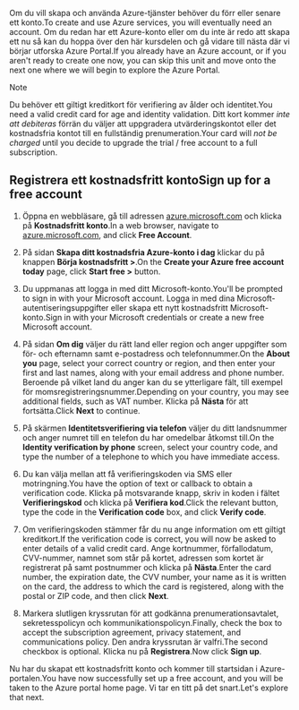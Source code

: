 <span data-ttu-id="822d0-101">Om du vill skapa och använda Azure-tjänster behöver du förr eller senare ett konto.</span><span class="sxs-lookup"><span data-stu-id="822d0-101">To create and use Azure services, you will eventually need an account.</span></span> <span data-ttu-id="822d0-102">Om du redan har ett Azure-konto eller om du inte är redo att skapa ett nu så kan du hoppa över den här kursdelen och gå vidare till nästa där vi börjar utforska Azure Portal.</span><span class="sxs-lookup"><span data-stu-id="822d0-102">If you already have an Azure account, or if you aren't ready to create one now, you can skip this unit and move onto the next one where we will begin to explore the Azure Portal.</span></span>

> [!NOTE]
> <span data-ttu-id="822d0-103">Du behöver ett giltigt kreditkort för verifiering av ålder och identitet.</span><span class="sxs-lookup"><span data-stu-id="822d0-103">You need a valid credit card for age and identity validation.</span></span> <span data-ttu-id="822d0-104">Ditt kort kommer _inte att debiteras_ förrän du väljer att uppgradera utvärderingskontot eller det kostnadsfria kontot till en fullständig prenumeration.</span><span class="sxs-lookup"><span data-stu-id="822d0-104">Your card will _not be charged_ until you decide to upgrade the trial / free account to a full subscription.</span></span>

## <a name="sign-up-for-a-free-account"></a><span data-ttu-id="822d0-105">Registrera ett kostnadsfritt konto</span><span class="sxs-lookup"><span data-stu-id="822d0-105">Sign up for a free account</span></span>

1. <span data-ttu-id="822d0-106">Öppna en webbläsare, gå till adressen [azure.microsoft.com](https://azure.microsoft.com?azure-portal=true) och klicka på **Kostnadsfritt konto**.</span><span class="sxs-lookup"><span data-stu-id="822d0-106">In a web browser, navigate to [azure.microsoft.com](https://azure.microsoft.com?azure-portal=true), and click **Free Account**.</span></span>

1. <span data-ttu-id="822d0-107">På sidan **Skapa ditt kostnadsfria Azure-konto i dag** klickar du på knappen **Börja kostnadsfritt >**.</span><span class="sxs-lookup"><span data-stu-id="822d0-107">On the **Create your Azure free account today** page, click **Start free >** button.</span></span> 

1. <span data-ttu-id="822d0-108">Du uppmanas att logga in med ditt Microsoft-konto.</span><span class="sxs-lookup"><span data-stu-id="822d0-108">You'll be prompted to sign in with your Microsoft account.</span></span> <span data-ttu-id="822d0-109">Logga in med dina Microsoft-autentiseringsuppgifter eller skapa ett nytt kostnadsfritt Microsoft-konto.</span><span class="sxs-lookup"><span data-stu-id="822d0-109">Sign in with your Microsoft credentials or create a new free Microsoft account.</span></span>

1. <span data-ttu-id="822d0-110">På sidan **Om dig** väljer du rätt land eller region och anger uppgifter som för- och efternamn samt e-postadress och telefonnummer.</span><span class="sxs-lookup"><span data-stu-id="822d0-110">On the **About you** page, select your correct country or region, and then enter your first and last names, along with your email address and phone number.</span></span> <span data-ttu-id="822d0-111">Beroende på vilket land du anger kan du se ytterligare fält, till exempel för momsregistreringsnummer.</span><span class="sxs-lookup"><span data-stu-id="822d0-111">Depending on your country, you may see additional fields, such as VAT number.</span></span> <span data-ttu-id="822d0-112">Klicka på **Nästa** för att fortsätta.</span><span class="sxs-lookup"><span data-stu-id="822d0-112">Click **Next** to continue.</span></span>

1. <span data-ttu-id="822d0-113">På skärmen **Identitetsverifiering via telefon** väljer du ditt landsnummer och anger numret till en telefon du har omedelbar åtkomst till.</span><span class="sxs-lookup"><span data-stu-id="822d0-113">On the **Identity verification by phone** screen, select your country code, and type the number of a telephone to which you have immediate access.</span></span>

1. <span data-ttu-id="822d0-114">Du kan välja mellan att få verifieringskoden via SMS eller motringning.</span><span class="sxs-lookup"><span data-stu-id="822d0-114">You have the option of text or callback to obtain a verification code.</span></span> <span data-ttu-id="822d0-115">Klicka på motsvarande knapp, skriv in koden i fältet **Verifieringskod** och klicka på **Verifiera kod**.</span><span class="sxs-lookup"><span data-stu-id="822d0-115">Click the relevant button, type the code in the **Verification code** box, and click **Verify code**.</span></span>

1. <span data-ttu-id="822d0-116">Om verifieringskoden stämmer får du nu ange information om ett giltigt kreditkort.</span><span class="sxs-lookup"><span data-stu-id="822d0-116">If the verification code is correct, you will now be asked to enter details of a valid credit card.</span></span> <span data-ttu-id="822d0-117">Ange kortnummer, förfallodatum, CVV-nummer, namnet som står på kortet, adressen som kortet är registrerat på samt postnummer och klicka på **Nästa**.</span><span class="sxs-lookup"><span data-stu-id="822d0-117">Enter the card number, the expiration date, the CVV number, your name as it is written on the card, the address to which the card is registered, along with the postal or ZIP code, and then click **Next**.</span></span>

1. <span data-ttu-id="822d0-118">Markera slutligen kryssrutan för att godkänna prenumerationsavtalet, sekretesspolicyn och kommunikationspolicyn.</span><span class="sxs-lookup"><span data-stu-id="822d0-118">Finally, check the box to accept the subscription agreement, privacy statement, and communications policy.</span></span> <span data-ttu-id="822d0-119">Den andra kryssrutan är valfri.</span><span class="sxs-lookup"><span data-stu-id="822d0-119">The second checkbox is optional.</span></span> <span data-ttu-id="822d0-120">Klicka nu på **Registrera**.</span><span class="sxs-lookup"><span data-stu-id="822d0-120">Now click **Sign up**.</span></span>

<span data-ttu-id="822d0-121">Nu har du skapat ett kostnadsfritt konto och kommer till startsidan i Azure-portalen.</span><span class="sxs-lookup"><span data-stu-id="822d0-121">You have now successfully set up a free account, and you will be taken to the Azure portal home page.</span></span> <span data-ttu-id="822d0-122">Vi tar en titt på det snart.</span><span class="sxs-lookup"><span data-stu-id="822d0-122">Let's explore that next.</span></span>
